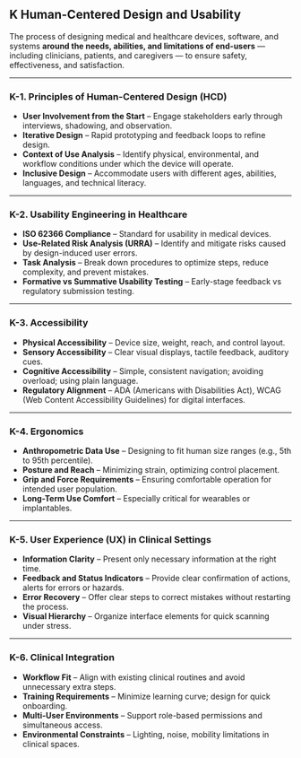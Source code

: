 ## K Human-Centered Design and Usability
The process of designing medical and healthcare devices, software, and systems **around the needs, abilities, and limitations of end-users** — including clinicians, patients, and caregivers — to ensure safety, effectiveness, and satisfaction.

---

### K-1. Principles of Human-Centered Design (HCD)
- **User Involvement from the Start** – Engage stakeholders early through interviews, shadowing, and observation.
- **Iterative Design** – Rapid prototyping and feedback loops to refine design.
- **Context of Use Analysis** – Identify physical, environmental, and workflow conditions under which the device will operate.
- **Inclusive Design** – Accommodate users with different ages, abilities, languages, and technical literacy.

---

### K-2. Usability Engineering in Healthcare
- **ISO 62366 Compliance** – Standard for usability in medical devices.
- **Use-Related Risk Analysis (URRA)** – Identify and mitigate risks caused by design-induced user errors.
- **Task Analysis** – Break down procedures to optimize steps, reduce complexity, and prevent mistakes.
- **Formative vs Summative Usability Testing** – Early-stage feedback vs regulatory submission testing.

---

### K-3. Accessibility
- **Physical Accessibility** – Device size, weight, reach, and control layout.
- **Sensory Accessibility** – Clear visual displays, tactile feedback, auditory cues.
- **Cognitive Accessibility** – Simple, consistent navigation; avoiding overload; using plain language.
- **Regulatory Alignment** – ADA (Americans with Disabilities Act), WCAG (Web Content Accessibility Guidelines) for digital interfaces.

---

### K-4. Ergonomics
- **Anthropometric Data Use** – Designing to fit human size ranges (e.g., 5th to 95th percentile).
- **Posture and Reach** – Minimizing strain, optimizing control placement.
- **Grip and Force Requirements** – Ensuring comfortable operation for intended user population.
- **Long-Term Use Comfort** – Especially critical for wearables or implantables.

---

### K-5. User Experience (UX) in Clinical Settings
- **Information Clarity** – Present only necessary information at the right time.
- **Feedback and Status Indicators** – Provide clear confirmation of actions, alerts for errors or hazards.
- **Error Recovery** – Offer clear steps to correct mistakes without restarting the process.
- **Visual Hierarchy** – Organize interface elements for quick scanning under stress.

---

### K-6. Clinical Integration
- **Workflow Fit** – Align with existing clinical routines and avoid unnecessary extra steps.
- **Training Requirements** – Minimize learning curve; design for quick onboarding.
- **Multi-User Environments** – Support role-based permissions and simultaneous access.
- **Environmental Constraints** – Lighting, noise, mobility limitations in clinical spaces.

